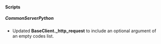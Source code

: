 #### Scripts
##### CommonServerPython
- Updated **BaseClient._http_request** to include an optional argument of an empty codes list.
